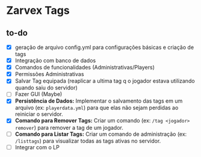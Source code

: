 # Zarvex Tags

## to-do
- [x] geração de arquivo config.yml para configurações básicas e criação de tags
- [x] Integração com banco de dados
- [x] Comandos de funcionalidades (Administrativas/Players)
- [x] Permissões Administrativas
- [x] Salvar Tag equipada (reaplicar a ultima tag q o jogador estava utilizando quando saiu do servidor)
- [ ] Fazer GUI (Maybe)
- [x] **Persistência de Dados:** Implementar o salvamento das tags em um arquivo (ex: `playerdata.yml`) para que elas não sejam perdidas ao reiniciar o servidor.
- [x] **Comando para Remover Tags:** Criar um comando (ex: `/tag <jogador> remover`) para remover a tag de um jogador.
- [ ] **Comando para Listar Tags:** Criar um comando de administração (ex: `/listtags`) para visualizar todas as tags ativas no servidor.
- [ ] Integrar com o LP
